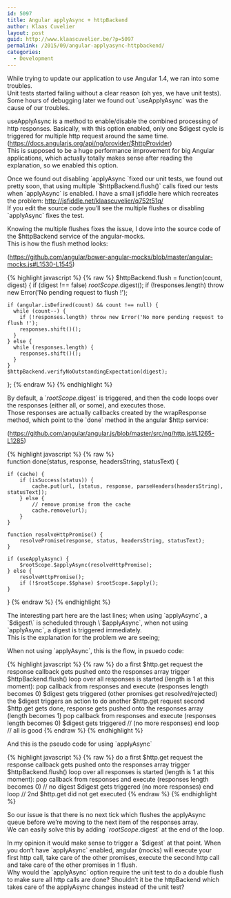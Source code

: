 ```yaml
---
id: 5097
title: Angular applyAsync + httpBackend
author: Klaas Cuvelier
layout: post
guid: http://www.klaascuvelier.be/?p=5097
permalink: /2015/09/angular-applyasync-httpbackend/
categories:
  - Development
---
```

While trying to update our application to use Angular 1.4, we ran into some troubles.  
Unit tests started failing without a clear reason (oh yes, we have unit tests). Some hours of debugging later we found out \`useApplyAsync\` was the cause of our troubles.

useApplyAsync is a method to enable/disable the combined processing of http responses. Basically, with this option enabled, only one $digest cycle is triggered for multiple http request around the same time. (<a title="Angular $http docs" href="https://docs.angularjs.org/api/ng/provider/$httpProvider" target="_blank">https://docs.angularjs.org/api/ng/provider/$httpProvider</a>)  
This is supposed to be a huge performance improvement for big Angular applications, which actually totally makes sense after reading the explanation, so we enabled this option.

Once we found out disabling \`applyAsync \`fixed our unit tests, we found out pretty soon, that using multiple \`$httpBackend.flush()\` calls fixed our tests when \`applyAsync\` is enabled. I have a small jsfiddle here which recreates the problem: <a href="http://jsfiddle.net/klaascuvelier/q752t51q/" target="_blank">http://jsfiddle.net/klaascuvelier/q752t51q/</a>  
If you edit the source code you&#8217;ll see the multiple flushes or disabling \`applyAsync\` fixes the test.

Knowing the multiple flushes fixes the issue, I dove into the source code of the $httpBackend service of the angular-mocks.  
This is how the flush method looks:

(<a title="Angular mocks source code" href="https://github.com/angular/bower-angular-mocks/blob/master/angular-mocks.js#L1530-L1545" target="_blank">https://github.com/angular/bower-angular-mocks/blob/master/angular-mocks.js#L1530-L1545</a>)

{% highlight javascript %}
{% raw %}
$httpBackend.flush = function(count, digest) {
    if (digest !== false) $rootScope.$digest();
    if (!responses.length) throw new Error('No pending request to flush !');

    if (angular.isDefined(count) && count !== null) {
      while (count--) {
        if (!responses.length) throw new Error('No more pending request to flush !');
        responses.shift()();
      }
    } else {
      while (responses.length) {
        responses.shift()();
      }
    }
    $httpBackend.verifyNoOutstandingExpectation(digest);
  };
{% endraw %}
{% endhighlight %}

By default, a \`$rootScope.$digest\` is triggered, and then the code loops over the responses (either all, or some), and executes those.  
Those responses are actually callbacks created by the wrapResponse method, which point to the \`done\` method in the angular $http service:

(<a title="Angular $http source code" href="https://github.com/angular/angular.js/blob/master/src/ng/http.js#L1265-L1285" target="_blank">https://github.com/angular/angular.js/blob/master/src/ng/http.js#L1265-L1285</a>)

{% highlight javascript %}
{% raw %}    
function done(status, response, headersString, statusText) {
    
    if (cache) {
        if (isSuccess(status)) {
            cache.put(url, [status, response, parseHeaders(headersString), statusText]);
        } else {
            // remove promise from the cache
            cache.remove(url);
        }
    }

    function resolveHttpPromise() {
        resolvePromise(response, status, headersString, statusText);
    }

    if (useApplyAsync) {
        $rootScope.$applyAsync(resolveHttpPromise);
    } else {
        resolveHttpPromise();
        if (!$rootScope.$$phase) $rootScope.$apply();
    }
}
{% endraw %}
{% endhighlight %}

The interesting part here are the last lines; when using \`applyAsync\`, a \`$digest\` is scheduled through \`$applyAsync\`, when not using \`applyAsync\`, a digest is triggered immediately.  
This is the explanation for the problem we are seeing;

When not using \`applyAsync\`, this is the flow, in psuedo code:

{% highlight javascript %}
{% raw %} 
do a first $http.get request
the response callback gets pushed onto the responses array
trigger $httpBackend.flush()
loop over all responses is started (length is 1 at this moment):
    pop callback from responses and execute (responses length becomes 0)
    $digest gets triggered (other promises get resolved/rejected)
    the $digest triggers an action to do another $http.get request
    second $http.get gets done, response gets pushed onto the responses array (length becomes 1)
    pop callback from responses and execute (responses length becomes 0)
    $digest gets triggered
    // (no more responses)
end loop
// all is good
{% endraw %}
{% endhighlight %}

And this is the pseudo code for using \`applyAsync\`

{% highlight javascript %}
{% raw %} 
do a first $http.get request
the response callback gets pushed onto the responses array
trigger $httpBackend.flush()
loop over all responses is started (length is 1 at this moment):
    pop callback from responses and execute (responses length becomes 0)
    // no digest
    $digest gets triggered
    (no more responses)
end loop
// 2nd $http.get did not get executed
{% endraw %}
{% endhighlight %}

So our issue is that there is no next tick which flushes the applyAsync queue before we&#8217;re moving to the next item of the responses array.  
We can easily solve this by adding \`$rootScope.$digest\` at the end of the loop.

In my opinion it would make sense to trigger a \`$digest\` at that point. When you don&#8217;t have \`applyAsync\` enabled, angular (mocks) will execute your first http call, take care of the other promises, execute the second http call and take care of the other promises in 1 flush.  
Why would the \`applyAsync\` option require the unit test to do a double flush to make sure all http calls are done? Shouldn&#8217;t it be the httpBackend which takes care of the applyAsync changes instead of the unit test?